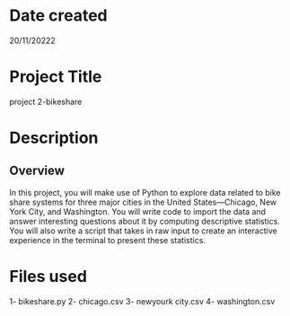 
# Date created
  20/11/20222

# Project Title
 project 2-bikeshare 

# Description

   ## Overview
In this project, you will make use of Python to explore data related to bike share systems for three major cities in the United States—Chicago, New York City, and Washington. You will write code to import the data and answer interesting questions about it by computing descriptive statistics. You will also write a script that takes in raw input to create an interactive experience in the terminal to present these statistics.

# Files used
 1- bikeshare.py
 2- chicago.csv
 3- newyourk city.csv
 4- washington.csv






